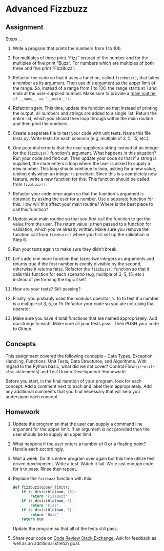 # Advanced Fizzbuzz

## Assignment

Steps ...

1. Write a program that prints the numbers from 1 to 100. 

1. For multiples of three print “Fizz” instead of the number and for the multiples of five print “Buzz”. For numbers which are multiples of both three and five print “FizzBuzz”.

1. Refactor the code so that it uses a function, called `fizzbuzz()`, that takes a number as its argument. Then use this argument as the upper limit of the range. So, instead of a range from 1 to 100, the range starts at 1 and ends at the user-supplied number. Make sure to provide a [main routine](http://stackoverflow.com/questions/419163/what-does-if-name-main-do), `if __name__ == '__main__':`.

1. Refactor again. This time, update the function so that instead of printing the output, all numbers and strings are added to a single list. Return the entire list, which you should then loop through within the main routine and then print the numbers. 

1. Create a separate file to test your code with unit tests. Name this file *tests.py*. Write tests for each scenario (e.g, multiple of 3, 5, 15, etc.).

1. One potential error is that the user supplies a string instead of an integer for the `fizzbuzz()` function's argument. What happens in this situation? Run your code and find out. Then update your code so that if a string is supplied, the code enters a loop where the user is asked to supply a new number. This loop should continue to loop, asking for a new value, ending only when an integer is provided. Since this is a completely new feature, write a new function for this. This function should be called from `fizzbuzz()`.

1. Refactor your code once again so that the function's argument is obtained by asking the user for a number. Use a separate function for this. How will this affect your main routine? Where is the best place to call this function?

1. Update your main routine so that you first call the function to get the value from the user. The return value is then passed to a function for validation, which you've already written. Make sure you remove the function call from `fizzbuzz()` where you first set up the validation in Step 6.

1. Run your tests again to make sure they didn't break.

1. Let's add one more function that takes two integers as arguments and returns true if the first number is evenly divisible by the second, otherwise it returns false. Refactor the `fizzbuzz()` function so that it calls this function for each scenario (e.g, multiple of 3, 5, 15, etc.) instead of performing the logic itself.

1. How are your tests? Still passing?

1. Finally, you probably used the modulus operator, `%`, to to test if a number is a multiple of 3, 5, or 15. Refactor your code so you are not using that operator.

1. Make sure you have 4 total functions that are named appropriately. Add docstrings to each. Make sure all your tests pass. Then PUSH your code to Github. 

## Concepts

This assignment covered the following concepts - Data Types, Exception Handling, Functions, Unit Tests, Data Structures, and Algorithms. With regard to the Python basic, what did we not cover? Control Flow (`if`-`elif`-`else` statements) and Test Driven Development. Homework!

Before you start, in the final iteration of your program, look for each concept. Add a comment next to each and label them appropriately. Add any additional comments that you find necessary that will help you understand each concept.

## Homework

1. Update the program so that the user can supply a command line argument for the upper limit. If an argument is not provided then the user should be to supply an upper limit. 

1. What happens if the user enters a number of 0 or a floating point? Handle each accordingly.

1. Wait a week. Do this entire program over again but this time utilize test driven development. Write a test. Watch it fail. Write just enough code for it to pass. Rinse then repeat.

1. Replace the `fizzbuzz` function with this:

	```python
	def fizzbuzz(upper_limit):
		if is_divisible(num, 15):
			return "FizzBuzz"
		if is_divisible(num, 3):
			return "Fizz"
		if is_divisible(num, 5):
			return "Buzz"
		return num
	```

	Update the program so that all of the tests still pass. 

1. Share your code on [Code Review Stack Exchange](http://codereview.stackexchange.com/). Ask for feedback as well as an additional stretch goal. 